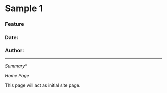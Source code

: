 # Sample 1

### Feature

### Date:

### Author:

***

_Summary_\*

_Home Page_

This page will act as initial site page.
